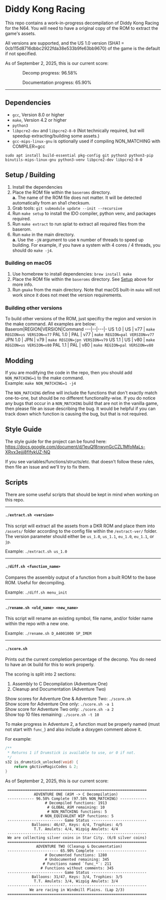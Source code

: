 # Diddy Kong Racing

This repo contains a work-in-progress decompilation of Diddy Kong Racing for the N64. You will need to have a original copy of the ROM to extract the game's assets.

All versions are supported, and the US 1.0 version (SHA1 = 0cb115d8716dbbc2922fda38e533b9fe63bb9670) of the game is the default if not specified.

<!-- README_SCORE_SUMMARY_BEGIN -->
As of September 2, 2025, this is our current score:

&emsp;&emsp;&emsp;&emsp;Decomp progress: 96.58%

&emsp;&emsp;&emsp;&emsp;Documentation progress: 65.90%
<!-- README_SCORE_SUMMARY_END -->

---

## Dependencies

- `gcc`, Version 8.0 or higher
- `make`, Version 4.2 or higher
- `python3`
- `libpcre2-dev` and `libpcre2-8-0` (Not technically required, but will speedup extracting/building some assets.)
- `gcc-mips-linux-gnu` is optionally used if compiling NON_MATCHING with COMPILER=gcc

`sudo apt install build-essential pkg-config git python3 python3-pip binutils-mips-linux-gnu python3-venv libpcre2-dev libpcre2-8-0`

## Setup / Building

1. Install the dependencies
2. Place the ROM file within the `baseroms` directory.  
   **a.** The name of the ROM file does not matter. It will be detected automatically from an sha1 checksum.
3. Grab tools: `git submodule update --init --recursive`
4. Run `make setup` to install the IDO compiler, python venv, and packages required.
5. Run `make extract` to run splat to extract all required files from the baserom.
6. Run `make` in the main directory.  
   **a.** Use the `-jN` argument to use `N` number of threads to speed up building. For example, if you have a system with 4 cores / 4 threads, you should do `make -j4`.

### Building on macOS

1. Use homebrew to install dependencies: `brew install make`
2. Place the ROM file within the `baseroms` directory. See [Setup](#setup--building) above for more info.
3. Run `gmake` from the main directory. Note that macOS built-in `make` will not work since it does not meet the version requirements.

### Building other versions

To build other versions of the ROM, just specifcy the region and version in the make command. All examples are below:
Baserom|REGION|VERSION|Command
---|--|---|-
US 1.0 | US | v77 | `make REGION=us VERSION=v77`
PAL 1.0 | PAL | v77 | `make REGION=pal VERSION=v77`
JPN 1.0 | JPN | v79 | `make REGION=jpn VERSION=v79`
US 1.1 | US | v80 | `make REGION=us VERSION=v80`
PAL 1.1 | PAL | v80 | `make REGION=pal VERSION=v80`

## Modding

If you are modifying the code in the repo, then you should add `NON_MATCHING=1` to the make command.  
Example: `make NON_MATCHING=1 -j4`

The `NON_MATCHING` define will include the functions that don't exactly match one-to-one, but should be no different functionality-wise. If you do notice any bugs that occur in a `NON_MATCHING` build that are not in the vanilla game, then please file an issue describing the bug. It would be helpful if you can track down which function is causing the bug, but that is not required.

## Style Guide

The style guide for the project can be found here: https://docs.google.com/document/d/1euQf8nwynGcCZL1MfoMaLs-XRvx3ejjj8fIfykUZ-NQ

If you see variables/functions/structs/etc. that doesn't follow these rules, then file an issue and we'll try to fix them.

## Scripts

There are some useful scripts that should be kept in mind when working on this repo.

---

#### `./extract.sh <version>`

This script will extract all the assets from a DKR ROM and place them into `/assets/` folder according to the config file within the `/extract-ver/` folder. The version parameter should either be `us_1.0`, `us_1.1`, `eu_1.0`, `eu_1.1`, or `jp`.

Example: `./extract.sh us_1.0`

---

#### `./diff.sh <function_name>`

Compares the assembly output of a function from a built ROM to the base ROM. Useful for decompiling.

Example: `./diff.sh menu_init`

---

#### `./rename.sh <old_name> <new_name>`

This script will rename an existing symbol, file name, and/or folder name within the repo with a new one.

Example: `./rename.sh D_A4001000 SP_IMEM`

---

#### `./score.sh`

Prints out the current completion percentage of the decomp. You do need to have an `OK` build for this to work properly.

The scoring is split into 2 sections:

1. Assembly to C Decompilation (Adventure One)
2. Cleanup and Documentation (Adventure Two)

Show scores for Adventure One & Adventure Two: `./score.sh`  
Show score for Adventure One only: `./score.sh -a 1`  
Show score for Adventure Two only: `./score.sh -a 2`  
Show top 10 files remaining: `./score.sh -t 10`

To make progress in Adventure 2, a function must be properly named (must not start with `func_`) and also include a doxygen comment above it.

For example:

```c
/**
 * Returns 1 if Drumstick is available to use, or 0 if not.
 */
s32 is_drumstick_unlocked(void) {
    return gActiveMagicCodes & 2;
}
```

<!-- README_SCORE_BEGIN -->
As of September 2, 2025, this is our current score:
```
 ===============================================================
             ADVENTURE ONE (ASM -> C Decompilation)
 ------------ 96.58% Complete (97.58% NON_MATCHING) ------------
                  # Decompiled functions: 1913
                   # GLOBAL_ASM remaining: 10
                   # NON_MATCHING functions: 5
                # NON_EQUIVALENT WIP functions: 5
 ------------------------- Game Status -------------------------
            Balloons: 46/47, Keys: 4/4, Trophies: 4/5
             T.T. Amulets: 4/4, Wizpig Amulets: 4/4
 ---------------------------------------------------------------
 We are collecting silver coins in Star City. (6/8 silver coins)
 ===============================================================
              ADVENTURE TWO (Cleanup & Documentation)
 ----------------------- 65.90% Complete -----------------------
                  # Documented functions: 1280
                  # Undocumented remaining: 345
                 # Functions named `func_*`: 211
                # Functions without comments: 345
 ------------------------- Game Status -------------------------
            Balloons: 31/47, Keys: 3/4, Trophies: 3/5
             T.T. Amulets: 3/4, Wizpig Amulets: 3/4
 ---------------------------------------------------------------
           We are racing in Windmill Plains. (Lap 2/3)
 ===============================================================
```
<!-- README_SCORE_END -->
